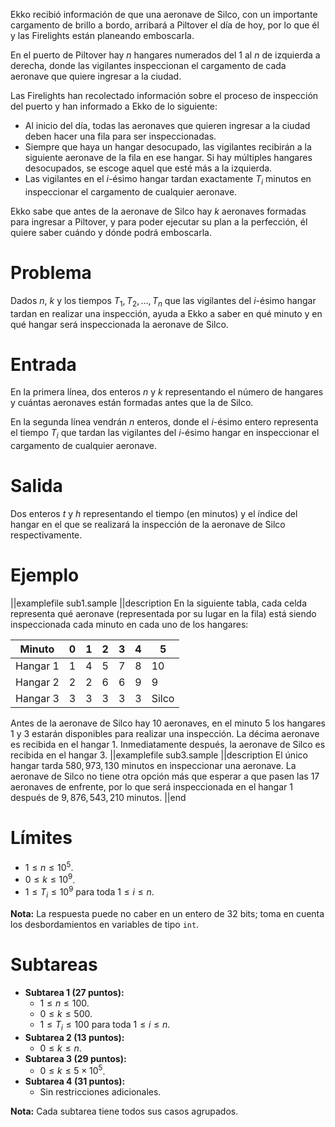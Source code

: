 Ekko recibió información de que una aeronave de Silco, con un importante cargamento de brillo a bordo, arribará a Piltover el día de hoy, por lo que él y las Firelights están planeando emboscarla.

En el puerto de Piltover hay $n$ hangares numerados del $1$ al $n$ de izquierda a derecha, donde las vigilantes inspeccionan el cargamento de cada aeronave que quiere ingresar a la ciudad.

Las Firelights han recolectado información sobre el proceso de inspección del puerto y han informado a Ekko de lo siguiente:

- Al inicio del día, todas las aeronaves que quieren ingresar a la ciudad deben hacer una fila para ser inspeccionadas.
- Siempre que haya un hangar desocupado, las vigilantes recibirán a la siguiente aeronave de la fila en ese hangar. Si hay múltiples hangares desocupados, se escoge aquel que esté más a la izquierda.
- Las vigilantes en el $i$-ésimo hangar tardan exactamente $T_i$ minutos en inspeccionar el cargamento de cualquier aeronave.

Ekko sabe que antes de la aeronave de Silco hay $k$ aeronaves formadas para ingresar a Piltover, y para poder ejecutar su plan a la perfección, él quiere saber cuándo y dónde podrá emboscarla.

# Problema

Dados $n$, $k$ y los tiempos $T_1, T_2, ..., T_n$ que las vigilantes del $i$-ésimo hangar tardan en realizar una inspección, ayuda a Ekko a saber en qué minuto y en qué hangar será inspeccionada la aeronave de Silco.

# Entrada

En la primera línea, dos enteros $n$ y $k$ representando el número de hangares y cuántas aeronaves están formadas antes que la de Silco.

En la segunda línea vendrán $n$ enteros, donde el $i$-ésimo entero representa el tiempo $T_i$ que tardan las vigilantes del $i$-ésimo hangar en inspeccionar el cargamento de cualquier aeronave.

# Salida

Dos enteros $t$ y $h$ representando el tiempo (en minutos) y el índice del hangar en el que se realizará la inspección de la aeronave de Silco respectivamente.

# Ejemplo

||examplefile
sub1.sample
||description
En la siguiente tabla, cada celda representa qué aeronave (representada por su lugar en la fila) está siendo inspeccionada cada minuto en cada uno de los hangares:

| Minuto   | 0   | 1   | 2   | 3   | 4   | 5     |
| -------- | --- | --- | --- | --- | --- | ----- |
| Hangar 1 | 1   | 4   | 5   | 7   | 8   | 10    |
| Hangar 2 | 2   | 2   | 6   | 6   | 9   | 9     |
| Hangar 3 | 3   | 3   | 3   | 3   | 3   | Silco |

Antes de la aeronave de Silco hay $10$ aeronaves, en el minuto $5$ los hangares $1$ y $3$ estarán disponibles para realizar una inspección. La décima aeronave es recibida en el hangar $1$. Inmediatamente después, la aeronave de Silco es recibida en el hangar $3$.
||examplefile
sub3.sample
||description
El único hangar tarda $580,973,130$ minutos en inspeccionar una aeronave. La aeronave de Silco no tiene otra opción más que esperar a que pasen las $17$ aeronaves de enfrente, por lo que será inspeccionada en el hangar $1$ después de $9,876,543,210$ minutos.
||end

# Límites

- $1 \leq n \leq 10^5$.
- $0 \leq k \leq 10^9$.
- $1 \leq T_i \leq 10^9$ para toda $1 \leq i \leq n$.

**Nota:** La respuesta puede no caber en un entero de $32$ bits; toma en cuenta los desbordamientos en variables de tipo `int`.

# Subtareas

- **Subtarea 1 (27 puntos):**
  - $1 \leq n \leq 100$.
  - $0 \leq k \leq 500$.
  - $1 \leq T_i \leq 100$ para toda $1 \leq i \leq n$.
- **Subtarea 2 (13 puntos):**
  - $0 \leq k \leq n$.
- **Subtarea 3 (29 puntos):**
  - $0 \leq k \leq 5 \times 10^5$.
- **Subtarea 4 (31 puntos):**
  - Sin restricciones adicionales.

**Nota:** Cada subtarea tiene todos sus casos agrupados.
